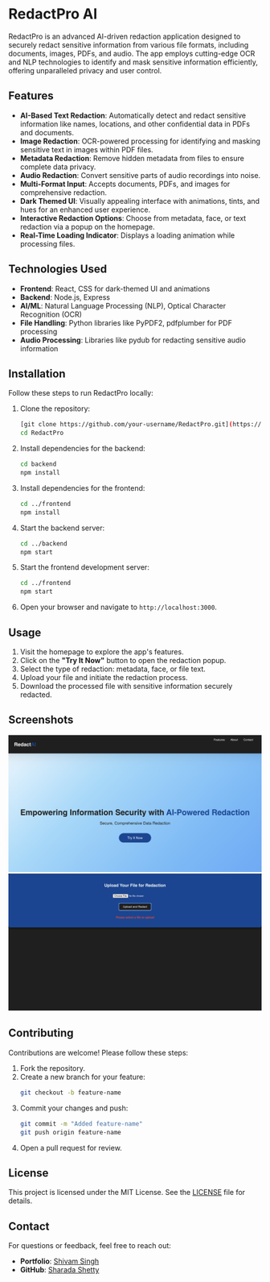# RedactPro AI

RedactPro is an advanced AI-driven redaction application designed to securely redact sensitive information from various file formats, including documents, images, PDFs, and audio. The app employs cutting-edge OCR and NLP technologies to identify and mask sensitive information efficiently, offering unparalleled privacy and user control.

## Features

- **AI-Based Text Redaction**: Automatically detect and redact sensitive information like names, locations, and other confidential data in PDFs and documents.
- **Image Redaction**: OCR-powered processing for identifying and masking sensitive text in images within PDF files.
- **Metadata Redaction**: Remove hidden metadata from files to ensure complete data privacy.
- **Audio Redaction**: Convert sensitive parts of audio recordings into noise.
- **Multi-Format Input**: Accepts documents, PDFs, and images for comprehensive redaction.
- **Dark Themed UI**: Visually appealing interface with animations, tints, and hues for an enhanced user experience.
- **Interactive Redaction Options**: Choose from metadata, face, or text redaction via a popup on the homepage.
- **Real-Time Loading Indicator**: Displays a loading animation while processing files.

## Technologies Used

- **Frontend**: React, CSS for dark-themed UI and animations
- **Backend**: Node.js, Express
- **AI/ML**: Natural Language Processing (NLP), Optical Character Recognition (OCR)
- **File Handling**: Python libraries like PyPDF2, pdfplumber for PDF processing
- **Audio Processing**: Libraries like pydub for redacting sensitive audio information

## Installation

Follow these steps to run RedactPro locally:

1. Clone the repository:
   ```bash
   [git clone https://github.com/your-username/RedactPro.git](https://github.com/shvm2/RedactPro.git)
   cd RedactPro
   ```

2. Install dependencies for the backend:
   ```bash
   cd backend
   npm install
   ```

3. Install dependencies for the frontend:
   ```bash
   cd ../frontend
   npm install
   ```

4. Start the backend server:
   ```bash
   cd ../backend
   npm start
   ```

5. Start the frontend development server:
   ```bash
   cd ../frontend
   npm start
   ```

6. Open your browser and navigate to `http://localhost:3000`.

## Usage

1. Visit the homepage to explore the app's features.
2. Click on the **"Try It Now"** button to open the redaction popup.
3. Select the type of redaction: metadata, face, or file text.
4. Upload your file and initiate the redaction process.
5. Download the processed file with sensitive information securely redacted.

## Screenshots

![Homepage](assets/images/homepage.png)
![Redaction Popup](assets/images/popup.png)

## Contributing

Contributions are welcome! Please follow these steps:

1. Fork the repository.
2. Create a new branch for your feature:
   ```bash
   git checkout -b feature-name
   ```
3. Commit your changes and push:
   ```bash
   git commit -m "Added feature-name"
   git push origin feature-name
   ```
4. Open a pull request for review.

## License

This project is licensed under the MIT License. See the [LICENSE](LICENSE) file for details.

## Contact

For questions or feedback, feel free to reach out:

- **Portfolio**: [Shivam Singh](https://byte-shell.vercel.app/)
- **GitHub**: [Sharada Shetty](https://github.com/SharadaShetty)

